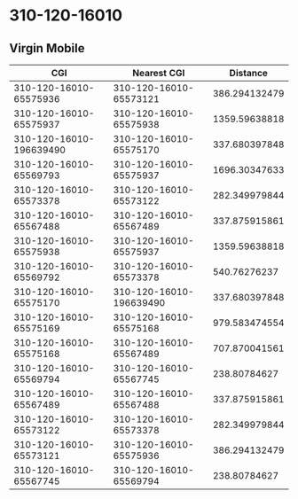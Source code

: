 # 310-120-16010
## Virgin Mobile


| CGI | Nearest CGI | Distance |
|-----|-------------|----------|
| 310-120-16010-65575936 | 310-120-16010-65573121 | 386.294132479 |
| 310-120-16010-65575937 | 310-120-16010-65575938 | 1359.59638818 |
| 310-120-16010-196639490 | 310-120-16010-65575170 | 337.680397848 |
| 310-120-16010-65569793 | 310-120-16010-65575937 | 1696.30347633 |
| 310-120-16010-65573378 | 310-120-16010-65573122 | 282.349979844 |
| 310-120-16010-65567488 | 310-120-16010-65567489 | 337.875915861 |
| 310-120-16010-65575938 | 310-120-16010-65575937 | 1359.59638818 |
| 310-120-16010-65569792 | 310-120-16010-65573378 | 540.76276237 |
| 310-120-16010-65575170 | 310-120-16010-196639490 | 337.680397848 |
| 310-120-16010-65575169 | 310-120-16010-65575168 | 979.583474554 |
| 310-120-16010-65575168 | 310-120-16010-65567489 | 707.870041561 |
| 310-120-16010-65569794 | 310-120-16010-65567745 | 238.80784627 |
| 310-120-16010-65567489 | 310-120-16010-65567488 | 337.875915861 |
| 310-120-16010-65573122 | 310-120-16010-65573378 | 282.349979844 |
| 310-120-16010-65573121 | 310-120-16010-65575936 | 386.294132479 |
| 310-120-16010-65567745 | 310-120-16010-65569794 | 238.80784627 |

